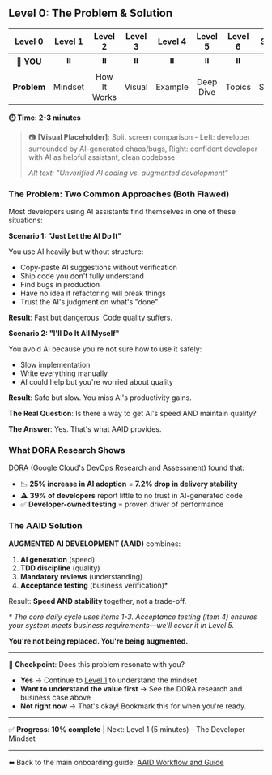 ## Level 0: The Problem & Solution

|   Level 0   | Level 1 |   Level 2    | Level 3 | Level 4 |  Level 5  | Level 6 | Start |
| :---------: | :-----: | :----------: | :-----: | :-----: | :-------: | :-----: | :---: |
| 📍 **YOU**  |   ⏸️    |      ⏸️      |   ⏸️    |   ⏸️    |    ⏸️     |   ⏸️    |  ⏸️   |
| **Problem** | Mindset | How It Works | Visual  | Example | Deep Dive | Topics  | Setup |

**⏱️ Time: 2-3 minutes**

> 📷 **[Visual Placeholder]**: Split screen comparison - Left: developer surrounded by AI-generated chaos/bugs, Right: confident developer with AI as helpful assistant, clean codebase
>
> _Alt text: "Unverified AI coding vs. augmented development"_

### The Problem: Two Common Approaches (Both Flawed)

Most developers using AI assistants find themselves in one of these situations:

**Scenario 1: "Just Let the AI Do It"**

You use AI heavily but without structure:

- Copy-paste AI suggestions without verification
- Ship code you don't fully understand
- Find bugs in production
- Have no idea if refactoring will break things
- Trust the AI's judgment on what's "done"

**Result**: Fast but dangerous. Code quality suffers.

**Scenario 2: "I'll Do It All Myself"**

You avoid AI because you're not sure how to use it safely:

- Slow implementation
- Write everything manually
- AI could help but you're worried about quality

**Result**: Safe but slow. You miss AI's productivity gains.

**The Real Question**: Is there a way to get AI's speed AND maintain quality?

**The Answer**: Yes. That's what AAID provides.

### What DORA Research Shows

[DORA](https://dora.dev/) (Google Cloud's DevOps Research and Assessment) found that:

- 📉 **25% increase in AI adoption** = **7.2% drop in delivery stability**
- ⚠️ **39% of developers** report little to no trust in AI-generated code
- ✅ **Developer-owned testing** = proven driver of performance

### The AAID Solution

**AUGMENTED AI DEVELOPMENT (AAID)** combines:

1. **AI generation** (speed)
2. **TDD discipline** (quality)
3. **Mandatory reviews** (understanding)
4. **Acceptance testing** (business verification)\*

Result: **Speed AND stability** together, not a trade-off.

_\* The core daily cycle uses items 1-3. Acceptance testing (item 4) ensures your system meets business requirements—we'll cover it in Level 5._

**You're not being replaced. You're being augmented.**

---

**🛑 Checkpoint**: Does this problem resonate with you?

- **Yes** → Continue to [Level 1](./1.md) to understand the mindset
- **Want to understand the value first** → See the DORA research and business case above
- **Not right now** → That's okay! Bookmark this for when you're ready.

---

✅ **Progress: 10% complete** | Next: Level 1 (5 minutes) - The Developer Mindset

---

⬅️ Back to the main onboarding guide: [AAID Workflow and Guide](../guide.md)
